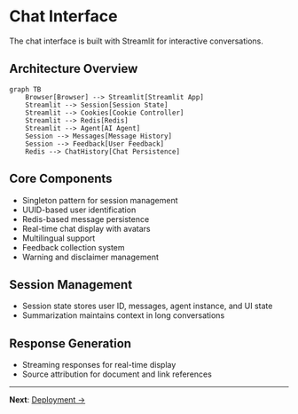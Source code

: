 # Chat Interface

The chat interface is built with Streamlit for interactive conversations.

## Architecture Overview

```mermaid
graph TB
    Browser[Browser] --> Streamlit[Streamlit App]
    Streamlit --> Session[Session State]
    Streamlit --> Cookies[Cookie Controller]
    Streamlit --> Redis[Redis]
    Streamlit --> Agent[AI Agent]
    Session --> Messages[Message History]
    Session --> Feedback[User Feedback]
    Redis --> ChatHistory[Chat Persistence]
```

## Core Components

- Singleton pattern for session management
- UUID-based user identification
- Redis-based message persistence
- Real-time chat display with avatars
- Multilingual support
- Feedback collection system
- Warning and disclaimer management

## Session Management

- Session state stores user ID, messages, agent instance, and UI state
- Summarization maintains context in long conversations

## Response Generation

- Streaming responses for real-time display
- Source attribution for document and link references


---

**Next**: [Deployment →](/docs/deployment/docker.md)